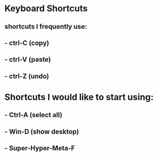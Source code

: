 # Keyboard Shortcuts
## shortcuts I frequently use:
## - ctrl-C (copy)
## - ctrl-V (paste)
## - ctrl-Z (undo)
# Shortcuts I would like to start using: 
## - Ctrl-A (select all)
## - Win-D (show desktop)
## - Super-Hyper-Meta-F

